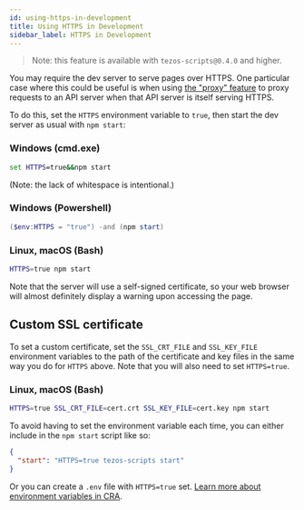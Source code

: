 ```yaml
---
id: using-https-in-development
title: Using HTTPS in Development
sidebar_label: HTTPS in Development
---
```


> Note: this feature is available with `tezos-scripts@0.4.0` and higher.

You may require the dev server to serve pages over HTTPS. One particular case where this could be useful is when using [the "proxy" feature](proxying-api-requests-in-development.md) to proxy requests to an API server when that API server is itself serving HTTPS.

To do this, set the `HTTPS` environment variable to `true`, then start the dev server as usual with `npm start`:

### Windows (cmd.exe)

```cmd
set HTTPS=true&&npm start
```

(Note: the lack of whitespace is intentional.)

### Windows (Powershell)

```Powershell
($env:HTTPS = "true") -and (npm start)
```

### Linux, macOS (Bash)

```sh
HTTPS=true npm start
```

Note that the server will use a self-signed certificate, so your web browser will almost definitely display a warning upon accessing the page.

## Custom SSL certificate

To set a custom certificate, set the `SSL_CRT_FILE` and `SSL_KEY_FILE` environment variables to the path of the certificate and key files in the same way you do for `HTTPS` above. Note that you will also need to set `HTTPS=true`.

### Linux, macOS (Bash)

```bash
HTTPS=true SSL_CRT_FILE=cert.crt SSL_KEY_FILE=cert.key npm start
```

To avoid having to set the environment variable each time, you can either include in the `npm start` script like so:

```json
{
  "start": "HTTPS=true tezos-scripts start"
}
```

Or you can create a `.env` file with `HTTPS=true` set.
[Learn more about environment variables in CRA](https://create-tezos-dapp.dev/docs/adding-custom-environment-variables).

